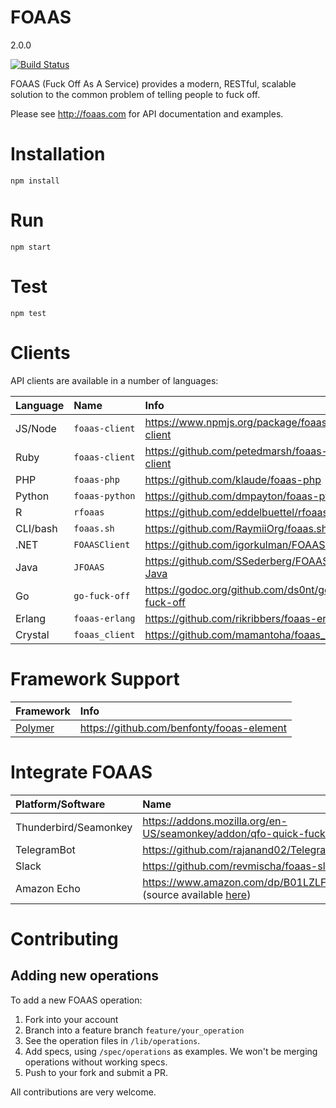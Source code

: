 # FOAAS

2.0.0

[![Build Status](https://travis-ci.org/tomdionysus/foaas.svg?branch=master)](https://travis-ci.org/tomdionysus/foaas)

FOAAS (Fuck Off As A Service) provides a modern, RESTful, scalable solution to the common problem of telling people to fuck off.

Please see http://foaas.com for API documentation and examples.

# Installation

	npm install

# Run

	npm start

# Test

	npm test

# Clients

API clients are available in a number of languages:

| Language | Name           | Info                                           |
|:---------|:---------------|:-----------------------------------------------|
| JS/Node  | `foaas-client` | https://www.npmjs.org/package/foaas-client     |
| Ruby     | `foaas-client` | https://github.com/petedmarsh/foaas-client     |
| PHP      | `foaas-php`    | https://github.com/klaude/foaas-php            |
| Python   | `foaas-python` | https://github.com/dmpayton/foaas-python       |
| R        | `rfoaas`       | https://github.com/eddelbuettel/rfoaas         |
| CLI/bash | `foaas.sh`     | https://github.com/RaymiiOrg/foaas.sh          |
| .NET     | `FOAASClient`  | https://github.com/igorkulman/FOAASClient      |
| Java     | `JFOAAS`       | https://github.com/SSederberg/FOAAS-Java       |
| Go       | `go-fuck-off`  | https://godoc.org/github.com/ds0nt/go-fuck-off |
| Erlang   | `foaas-erlang` | https://github.com/rikribbers/foaas-erlang     |
| Crystal  | `foaas_client` | https://github.com/mamantoha/foaas_client      |

# Framework Support

| Framework     | Info                                                                         |
|:--------------------------------------------|:-----------------------------------------------------------------------------|
| [Polymer](https://www.polymer-project.org/) | https://github.com/benfonty/fooas-element                                    |

# Integrate FOAAS

| Platform/Software     | Name                                                                         |
|:--------------------------------------------|:-----------------------------------------------------------------------------|
| Thunderbird/Seamonkey                       | https://addons.mozilla.org/en-US/seamonkey/addon/qfo-quick-fuck-off          |
| TelegramBot                                 | https://github.com/rajanand02/TelegramFoaasBot                               |
| Slack                                       | https://github.com/revmischa/foaas-slack                                     |
| Amazon Echo                                 | https://www.amazon.com/dp/B01LZLFTMQ/ (source available [here](https://github.com/martinschaef/foaas-alex))|

# Contributing

## Adding new operations

To add a new FOAAS operation:

1. Fork into your account
2. Branch into a feature branch `feature/your_operation`
3. See the operation files in `/lib/operations`.
4. Add specs, using `/spec/operations` as examples. We won't be merging operations without working specs.
5. Push to your fork and submit a PR.

All contributions are very welcome.
